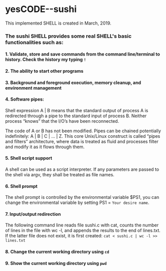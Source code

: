 # yesCODE--sushi

This implemented SHELL is created in March, 2019.

### The sushi SHELL provides some real SHELL's basic functionalities such as:

#### 1. Validate, store and save commands from the command line/terminal to history. Check the history my typing `!`
#### 2. The ability to start other programs
#### 3. Background and foreground execution, memory cleanup, and environment management
#### 4. Software pipes: 
Shell expression A | B means that the standard output of process A is redirected through a pipe to the standard input of process B. Neither process “knows” that the I/O’s have been reconnected. 

The code of A or B has not been modified. Pipes can be chained
potentially indefinitely: A | B | C | … | Z. This core Unix/Linux
construct is called “pipes and filters” architecture, where data is
treated as fluid and processes filter and modify it as it flows
through them. 

#### 5. Shell script support
A shell can be used as a script interpreter. If any parameters are
passed to the shell via argv, they shall be treated as file names.

#### 6. Shell prompt
The shell prompt is controlled by the environmental variable $PS1, you can change the environmental variable by setting PS1 = `Your desire name`.

#### 7. Input/output redirection
The following command line reads file sushi.c with cat,
counts the number of lines in the file with wc -l, and appends the
results to the end of lines.txt. If the latter file does not exist,
it is first created: `cat < sushi.c | wc -l >> lines.txt`

#### 8. Change the current working directory using `cd`
#### 9. Show the current working directory using `pwd`
